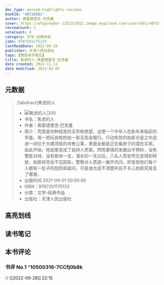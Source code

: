 ```yaml
---
doc_type: weread-highlights-reviews
bookId: "40726681"
author: 弗雷德里克·巴克曼
cover: https://wfqqreader-1252317822.image.myqcloud.com/cover/681/40726681/t7_40726681.jpg
reviewCount: 1
noteCount: 0
category: 文学-经典作品
isbn: 9787201175133
lastReadDate: 2022-09-28
publisher: 天津人民出版社
tags: [微信读书笔记]
title: 焦虑的人-弗雷德里克·巴克曼
date created: 2022-11-12
date modified: 2023-03-07
---
```


## 元数据

>[!abstract]焦虑的人
> - ![焦虑的人|200](https://wfqqreader-1252317822.image.myqcloud.com/cover/681/40726681/t7_40726681.jpg)
> - 书名：焦虑的人
> - 作者：弗雷德里克·巴克曼
> - 简介：究竟是何种程度的无奈和绝望，迫使一个中年人在新年来临前的早晨，用一把玩具枪抢劫一家无现金银行。行动失败的劫匪仓皇之中逃进一间位于大楼顶层的待售公寓，里面全都是正在看房子的潜在买家。由此开始，抢劫案变成了劫持人质案。然而事情的发展出乎预料，没有警匪对峙、没有致命一击，漫长的一天过后，八名人质安然无恙得到释放，劫匪却完全不见踪影。警察对人质逐一展开讯问，却发现他们每个人都有一肚子的抱怨和疑问，可是谁也说不清楚并且不关心劫匪究竟去了哪里。
> - 出版时间 2021-09-01 00:00:00
> - ISBN：9787201175133
> - 分类：文学-经典作品
> - 出版社：天津人民出版社

## 高亮划线

## 读书笔记

## 本书评论

### 书评 No.1 ^10500316-7CCfj0b8k

⏱ [[2022-09-28]] 22:15

